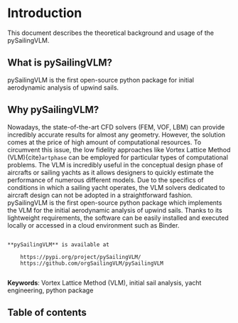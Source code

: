 # Introduction

This document describes the theoretical background and usage of the pySailingVLM.

## What is pySailingVLM?

pySailingVLM is the first open-source python package for initial aerodynamic analysis of upwind sails.

## Why pySailingVLM?

Nowadays, the state-of-the-art CFD solvers (FEM, VOF, LBM) can provide incredibly accurate results for almost any geometry.
However, the solution comes at the price of high amount of computational resources.
To circumvent this issue, the low fidelity approaches like Vortex Lattice Method (VLM){cite}`artphase` can be employed for particular types of computational problems.
The VLM is incredibly useful in the conceptual design phase of aircrafts or sailing yachts as it allows designers to quickly estimate the performance of numerous different models.
Due to the specifics of conditions in which a sailing yacht operates, the VLM solvers dedicated to aircraft design can not be adopted in a straightforward fashion.
pySailingVLM is the first open-source python package which implements the
VLM for the initial aerodynamic analysis of upwind sails.
Thanks to its lightweight requirements, the software can be easily installed and executed locally or accessed in a cloud environment such as Binder.

```{note}

**pySailingVLM** is available at

    https://pypi.org/project/pySailingVLM/
    https://github.com/orgSailingVLM/pySailingVLM
    
```

**Keywords**: Vortex Lattice Method (VLM), initial sail analysis, yacht engineering, python package

## Table of contents

```{tableofcontents}
```

